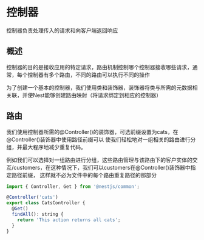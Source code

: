 # 控制器
控制器负责处理传入的请求和向客户端返回响应
## 概述
控制器的目的是接收应用的特定请求，路由机制控制哪个控制器接收哪些请求，通常，每个控制器有多个路由，不同的路由可以执行不同的操作

为了创建一个基本的控制器，我们使用类和装饰器，装饰器将类与所需的元数据相关联，并使Nest能够创建路由映射（将请求绑定到相应的控制器）
## 路由
我们使用控制器所需的@Controller()的装饰器，可选前缀设置为cats，在@Controller()装饰器中使用路径前缀可以
使我们轻松地对一组相关的路由进行分组，并最大程序地减少重复代码。

例如我们可以选择对一组路由进行分组，这些路由管理与该路由下的客户实体的交互/customers，在这种情况下，我们可以customers在@Controller()装饰器中指定路径前缀，
这样就不必为文件中的每个路由重复路径的那部分
```js
import { Controller, Get } from '@nestjs/common';

@Controller('cats')
export class CatsController {
  @Get()
  findAll(): string {
    return 'This action returns all cats';
  }
}
```

